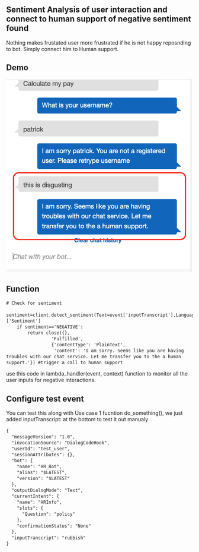 ## Sentiment Analysis of user interaction and connect to human support of negative sentiment found
Nothing makes frustated user more frustrated if he is not happy reposnding to bot. Simply connect him to Human support.

## Demo
<img src="images/usecase6/usecase6.png" alt="usecase6" width="500">

## Function
```
# Check for sentiment
    sentiment=client.detect_sentiment(Text=event['inputTranscript'],LanguageCode='en')['Sentiment']
    if sentiment=='NEGATIVE':
        return close({},
                 'Fulfilled',
                 {'contentType': 'PlainText',
                  'content': 'I am sorry. Seems like you are having troubles with our chat service. Let me transfer you to the a human support.'}) #trigger a call to human support
```

use this code in lambda_handler(event, context) function to monitor all the user inputs for negative interactions.

## Configure test event

You can test this along with Use case 1 fucntion do_something(), we just added inputTranscript: at the bottom to test it out manualy
```
{
  "messageVersion": "1.0",
  "invocationSource": "DialogCodeHook",
  "userId": "test_user",
  "sessionAttributes": {},
  "bot": {
    "name": "HR_Bot",
    "alias": "$LATEST",
    "version": "$LATEST"
  },
  "outputDialogMode": "Text",
  "currentIntent": {
    "name": "HRInfo",
    "slots": {
      "Question": "policy"
    },
    "confirmationStatus": "None"
  },
  "inputTranscript": "rubbish"
}
```